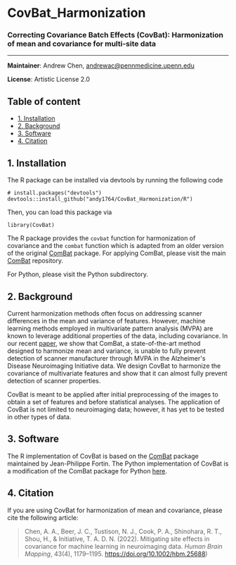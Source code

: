 # CovBat_Harmonization
### Correcting Covariance Batch Effects (CovBat): Harmonization of mean and covariance for multi-site data

--------
**Maintainer**: Andrew Chen, andrewac@pennmedicine.upenn.edu

**License**: Artistic License 2.0

## Table of content
- [1. Installation](#id-section1)
- [2. Background](#id-section2)
- [3. Software](#id-section3)
- [4. Citation](#id-section4)

<div id='id-section1'/>

## 1. Installation
The R package can be installed via devtools by running the following code

```
# install.packages("devtools")
devtools::install_github("andy1764/CovBat_Harmonization/R")
```

Then, you can load this package via

```
library(CovBat)
```

The R package provides the `covbat` function for harmonization of covariance and the `combat` function which is adapted from an older version of the original [ComBat](https://github.com/Jfortin1/ComBatHarmonization) package. For applying ComBat, please visit the main [ComBat](https://github.com/Jfortin1/ComBatHarmonization) repository.

For Python, please visit the Python subdirectory.

<div id='id-section2'/>

## 2. Background
Current harmonization methods often focus on addressing scanner differences in the mean and variance of features. However, machine learning methods employed in multivariate pattern analysis (MVPA) are known to leverage additional properties of the data, including covariance. In our recent [paper](https://doi.org/10.1002/hbm.25688), we show that ComBat, a state-of-the-art method designed to harmonize mean and variance, is unable to fully prevent detection of scanner manufacturer through MVPA in the Alzheimer's Disease Neuroimaging Initiative data. We design CovBat to harmonize the covariance of multivariate features and show that it can almost fully prevent detection of scanner properties.

CovBat is meant to be applied after initial preprocessing of the images to obtain a set of features and before statistical analyses. The application of CovBat is not limited to neuroimaging data; however, it has yet to be tested in other types of data.

<div id='id-section3'/>

## 3. Software
The R implementation of CovBat is based on the [ComBat](https://github.com/Jfortin1/ComBatHarmonization) package maintained by Jean-Philippe Fortin. The Python implementation of CovBat is a modification of the ComBat package for Python [here](https://github.com/brentp/combat.py). 

<div id='id-section4'/>

## 4. Citation
If you are using CovBat for harmonization of mean and covariance, please cite the following article:

> Chen, A. A., Beer, J. C., Tustison, N. J., Cook, P. A., Shinohara, R. T., Shou, H., & Initiative, T. A. D. N. (2022). Mitigating site effects in covariance for machine learning in neuroimaging data. *Human Brain Mapping*, 43(4), 1179–1195. https://doi.org/10.1002/hbm.25688)
